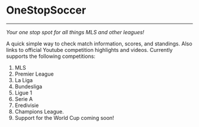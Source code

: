 # OneStopSoccer

---
*Your one stop spot for all things MLS and other leagues!*

A quick simple way to check match information, scores, and standings. Also links to official Youtube competition highlights and videos. Currently supports the following competitions:
1. MLS
2. Premier League
3. La Liga
4. Bundesliga
5. Ligue 1
6. Serie A
7. Eredivisie
8. Champions League.
9. Support for the World Cup coming soon!